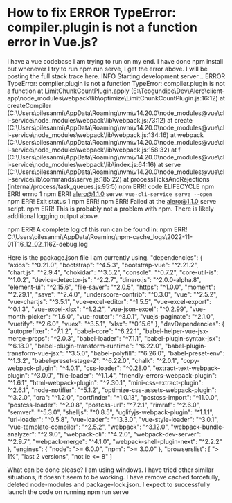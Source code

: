 
# How to fix ERROR TypeError: compiler.plugin is not a function error in Vue.js?

I have a vue codebase I am trying to run on my end. I have done npm install  but whenever I try to run npm run serve, I get the error above. I will be posting the full stack trace here.
 INFO  Starting development server...
 ERROR  TypeError: compiler.plugin is not a function
TypeError: compiler.plugin is not a function
    at LimitChunkCountPlugin.apply (E:\Teogundipe\Dev\Alero\client-app\node_modules\webpack\lib\optimize\LimitChunkCountPlugin.js:16:12)
    at createCompiler (C:\Users\oilesanmi\AppData\Roaming\nvm\v14.20.0\node_modules\@vue\cli-service\node_modules\webpack\lib\webpack.js:73:12)
    at create (C:\Users\oilesanmi\AppData\Roaming\nvm\v14.20.0\node_modules\@vue\cli-service\node_modules\webpack\lib\webpack.js:134:16)
    at webpack (C:\Users\oilesanmi\AppData\Roaming\nvm\v14.20.0\node_modules\@vue\cli-service\node_modules\webpack\lib\webpack.js:158:32)
    at f (C:\Users\oilesanmi\AppData\Roaming\nvm\v14.20.0\node_modules\@vue\cli-service\node_modules\webpack\lib\index.js:64:16)    at serve (C:\Users\oilesanmi\AppData\Roaming\nvm\v14.20.0\node_modules\@vue\cli-service\lib\commands\serve.js:185:22)
    at processTicksAndRejections (internal/process/task_queues.js:95:5)
npm ERR! code ELIFECYCLE
npm ERR! errno 1
npm ERR! alero@1.1.0 serve: `vue-cli-service serve --open`
npm ERR! Exit status 1
npm ERR!
npm ERR! Failed at the alero@1.1.0 serve script.
npm ERR! This is probably not a problem with npm. There is likely additional logging output above.

npm ERR! A complete log of this run can be found in:
npm ERR!     C:\Users\oilesanmi\AppData\Roaming\npm-cache\_logs\2022-11-01T16_12_02_116Z-debug.log

Here is the package.json file I am currently using.
 "dependencies": {
    "axios": "^0.21.0",
    "bootstrap": "^4.5.3",
    "bootstrap-vue": "^2.21.2",
    "chart.js": "^2.9.4",
    "chokidar": "^3.5.2",
    "console": "^0.7.2",
    "core-util-is": "^1.0.2",
    "device-detector-js": "^2.2.7",
    "dinero.js": "^2.0.0-alpha.8",
    "element-ui": "^2.15.6",
    "file-saver": "^2.0.5",
    "https": "^1.0.0",
    "moment": "^2.29.1",
    "save": "^2.4.0",
    "underscore-contrib": "^0.3.0",
    "vue": "^2.5.2",
    "vue-chartjs": "^3.5.1",
    "vue-excel-editor": "^1.5.5",
    "vue-excel-export": "^0.1.3",
    "vue-excel-xlsx": "^1.2.2",
    "vue-json-excel": "^0.2.99",
    "vue-month-picker": "^1.6.0",
    "vue-router": "^3.0.1",
    "vuejs-paginate": "^2.1.0",
    "vuetify": "^2.6.0",
    "vuex": "^3.5.1",
    "xlsx": "^0.15.6"
  },
  "devDependencies": {
    "autoprefixer": "^7.1.2",
    "babel-core": "^6.22.1",
    "babel-helper-vue-jsx-merge-props": "^2.0.3",
    "babel-loader": "^7.1.1",
    "babel-plugin-syntax-jsx": "^6.18.0",
    "babel-plugin-transform-runtime": "^6.22.0",
    "babel-plugin-transform-vue-jsx": "^3.5.0",
    "babel-polyfill": "^6.26.0",
    "babel-preset-env": "^1.3.2",
    "babel-preset-stage-2": "^6.22.0",
    "chalk": "^2.0.1",
    "copy-webpack-plugin": "^4.0.1",
    "css-loader": "^0.28.0",
    "extract-text-webpack-plugin": "^3.0.0",
    "file-loader": "^1.1.4",
    "friendly-errors-webpack-plugin": "^1.6.1",
    "html-webpack-plugin": "^2.30.1",
    "mini-css-extract-plugin": "^2.6.1",
    "node-notifier": "^5.1.2",
    "optimize-css-assets-webpack-plugin": "^3.2.0",
    "ora": "^1.2.0",
    "portfinder": "^1.0.13",
    "postcss-import": "^11.0.0",
    "postcss-loader": "^2.0.8",
    "postcss-url": "^7.2.1",
    "rimraf": "^2.6.0",
    "semver": "^5.3.0",
    "shelljs": "^0.8.5",
    "uglifyjs-webpack-plugin": "^1.1.1",
    "url-loader": "^0.5.8",
    "vue-loader": "^13.3.0",
    "vue-style-loader": "^3.0.1",
    "vue-template-compiler": "^2.5.2",
    "webpack": "^3.12.0",
    "webpack-bundle-analyzer": "^2.9.0",
    "webpack-cli": "^4.2.0",
    "webpack-dev-server": "^2.9.7",
    "webpack-merge": "^4.1.0",
    "webpack-shell-plugin-next": "^2.2.2"
  },
  "engines": {
    "node": ">= 6.0.0",
    "npm": ">= 3.0.0"
  },
  "browserslist": [
    "> 1%",
    "last 2 versions",
    "not ie <= 8"
  ]

What can be done please? I am using windows.
I have tried other similar situations, it doesn't seem to be working. I have remove cached forcefully, deleted node-modules and package-lock.json.
I expect to successfully launch the code on running npm run serve

        